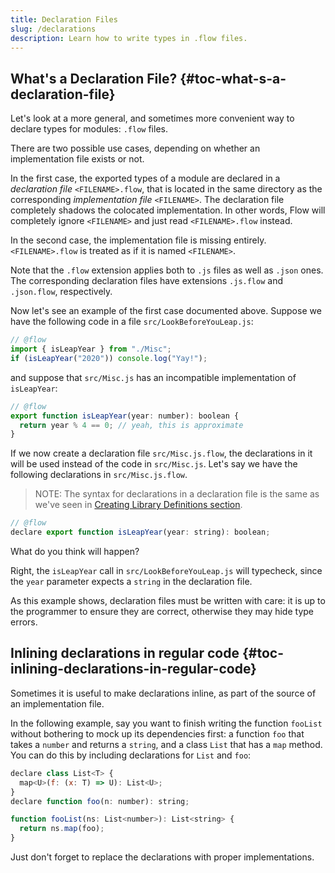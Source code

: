 ```yaml
---
title: Declaration Files
slug: /declarations
description: Learn how to write types in .flow files.
---
```


## What's a Declaration File? {#toc-what-s-a-declaration-file}

Let's look at a more general, and sometimes more convenient way to
declare types for modules: `.flow` files.

There are two possible use cases, depending on whether an implementation file exists
or not.

In the first case, the exported types of a module are declared in a _declaration
file_ `<FILENAME>.flow`, that is located in the same directory as the corresponding _implementation
file_ `<FILENAME>`. The declaration file completely shadows the colocated
implementation. In other words, Flow will completely ignore `<FILENAME>` and just
read `<FILENAME>.flow` instead.

In the second case, the implementation file is missing entirely. `<FILENAME>.flow`
is treated as if it is named `<FILENAME>`.

Note that the `.flow` extension applies both to `.js` files as well as `.json`
ones. The corresponding declaration files have extensions `.js.flow` and `.json.flow`,
respectively.

Now let's see an example of the first case documented above. Suppose we have the
following code in a file `src/LookBeforeYouLeap.js`:

```js
// @flow
import { isLeapYear } from "./Misc";
if (isLeapYear("2020")) console.log("Yay!");
```

and suppose that `src/Misc.js` has an incompatible implementation of `isLeapYear`:

```js
// @flow
export function isLeapYear(year: number): boolean {
  return year % 4 == 0; // yeah, this is approximate
}
```

If we now create a declaration file `src/Misc.js.flow`, the declarations in it
will be used instead of the code in `src/Misc.js`. Let's say we have the
following declarations in `src/Misc.js.flow`.

> NOTE: The syntax for declarations in a declaration file is the same as we've seen in
>       [Creating Library Definitions section](../libdefs/creation).

```js
// @flow
declare export function isLeapYear(year: string): boolean;
```

What do you think will happen?

Right, the `isLeapYear` call in `src/LookBeforeYouLeap.js` will typecheck, since
the `year` parameter expects a `string` in the declaration file.

As this example shows, declaration files must be written with care: it is up
to the programmer to ensure they are correct, otherwise they may hide type
errors.


## Inlining declarations in regular code {#toc-inlining-declarations-in-regular-code}

Sometimes it is useful to make declarations inline, as part of the source of
an implementation file.

In the following example, say you want to finish writing
the function `fooList` without bothering to mock up its dependencies first: a
function `foo` that takes a `number` and returns a `string`, and a class
`List` that has a `map` method. You can do this by including declarations for
`List` and `foo`:

```js
declare class List<T> {
  map<U>(f: (x: T) => U): List<U>;
}
declare function foo(n: number): string;

function fooList(ns: List<number>): List<string> {
  return ns.map(foo);
}
```

Just don't forget to replace the declarations with proper implementations.
